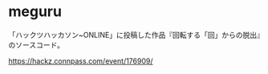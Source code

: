 # meguru

「ハックツハッカソン~ONLINE」に投稿した作品『回転する「回」からの脱出』のソースコード。

https://hackz.connpass.com/event/176909/
